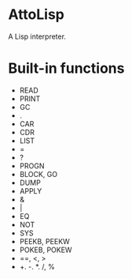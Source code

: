 AttoLisp
========

A Lisp interpreter.

# Built-in functions

* READ
* PRINT
* GC
* .
* CAR
* CDR
* LIST
* =
* ?
* PROGN
* BLOCK, GO
* DUMP
* APPLY
* &
* |
* EQ
* NOT
* SYS
* PEEKB, PEEKW
* POKEB, POKEW
* ==, <, >
* +. -. *. /, %
